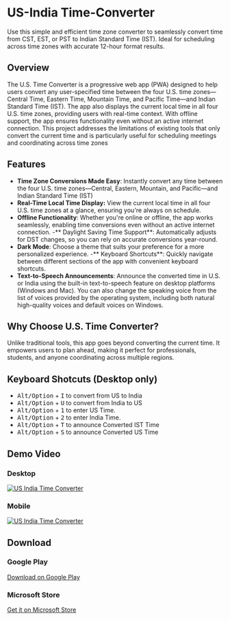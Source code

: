 # US-India Time-Converter
Use this simple and efficient time zone converter to seamlessly convert time from CST, EST, or PST to Indian Standard Time (IST). Ideal for scheduling across time zones with accurate 12-hour format results.

## Overview
The U.S. Time Converter is a progressive web app (PWA) designed to help users convert any user-specified time between the four U.S. time zones—Central Time, Eastern Time, Mountain Time, and Pacific Time—and Indian Standard Time (IST). The app also displays the current local time in all four U.S. time zones, providing users with real-time context. With offline support, the app ensures functionality even without an active internet connection. This project addresses the limitations of existing tools that only convert the current time and is particularly useful for scheduling meetings and coordinating across time zones

## Features
- **Time Zone Conversions Made Easy**: Instantly convert any time between the four U.S. time zones—Central, Eastern, Mountain, and Pacific—and Indian Standard Time (IST)
- **Real-Time Local Time Display:** View the current local time in all four U.S. time zones at a glance, ensuring you're always on schedule.
- **Offline Functionality**: Whether you're online or offline, the app works seamlessly, enabling time conversions even without an active internet connection.
-** Daylight Saving Time Support**: Automatically adjusts for DST changes, so you can rely on accurate conversions year-round.
- **Dark Mode**: Choose a theme that suits your preference for a more personalized experience.
-** Keyboard Shortcuts**: Quickly navigate between different sections of the app with convenient keyboard shortcuts.
- **Text-to-Speech Announcements**: Announce the converted time in U.S. or India using the built-in text-to-speech feature on desktop platforms (Windows and Mac). You can also change the speaking voice from the list of voices provided by the operating system, including both natural high-quality voices and default voices on Windows.

## Why Choose U.S. Time Converter?
Unlike traditional tools, this app goes beyond converting the current time. It empowers users to plan ahead, making it perfect for professionals, students, and anyone coordinating across multiple regions.

## Keyboard Shotcuts (Desktop only)
- <kbd>Alt/Option</kbd> + <kbd>I</kbd> to convert from US to India
- <kbd>Alt/Option</kbd> + <kbd>U</kbd> to convert from India to US
- <kbd>Alt/Option</kbd> + <kbd>1</kbd> to enter US Time.
- <kbd>Alt/Option</kbd> + <kbd>2</kbd> to enter India Time.
- <kbd>Alt/Option</kbd> + <kbd>T</kbd> to announce Converted IST Time
- <kbd>Alt/Option</kbd> + <kbd>S</kbd> to announce Converted US Time

## Demo Video 
### Desktop
[![US India Time Converter](https://img.youtube.com/vi/H8CQAofF3Fc/0.jpg)](https://youtu.be/H8CQAofF3Fc)
### Mobile
[![US India Time Converter](https://img.youtube.com/vi/nLqgBAV9ZC0/0.jpg)](https://youtu.be/nLqgBAV9ZC0)

## Download 
### Google Play
[Download on Google Play](https://play.google.com/store/apps/details?id=com.varunmanojkumar.usindiatimeconverter)
### Microsoft Store
[Get it on Microsoft Store](https://apps.microsoft.com/detail/9nhdr5pnn3lv?hl=en-GB&gl=IN)
